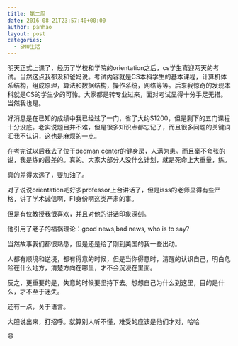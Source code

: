 ```yaml
---
title: 第二周
date: 2016-08-21T23:57:40+00:00
author: panhao
layout: post
categories:
  - SMU生活
---
```

明天正式上课了，经历了学校和学院的orientation之后，cs学生喜迎两天的考试。当然这点我都没和爸妈说。考试内容就是CS本科学生的基本课程，计算机体系结构，组成原理，算法和数据结构，操作系统，网络等等。后来我惊奇的发现本科就是CS的学生少的可怜。大家都是转专业过来，面对考试显得十分手足无措。当然我也是。

好消息是在已知的成绩中我已经过了一门，省了大约$1200，但是剩下的五门课程十分没底。老实说题目并不难，但是很多知识点都忘记了，而且很多问题的关键词汇我不认识，这也是麻烦的一点。

在考完试以后我去了位于dedman center的健身房，人满为患。而且毫不夸张的说，我是练的最差的。真的。大家大部分人没什么计划，就是死命上大重量，练。

真的差得太远了，要加油了。

对了说说orientation吧好多professor上台讲话了，但是isss的老师显得有些严格，讲了学术诚信啊，F1身份啊这类严肃的事。

但是有位教授我很喜欢，并且对他的讲话印象深刻。

他引用了老子的福祸理论：good news,bad news, who is to say?

当然故事我们都很熟悉，但是还是给了刚到美国的我一些出动。

人都有顺境和逆境，都有得意的时候，但是当你得意时，清醒的认识自己，明白危险在什么地方，清楚方向在哪里，才不会沉浸在里面。

反之，更重要的是，失意的时候要坚持下去。想想自己为什么到这里，目的是什么，才不至于迷失。

还有一点，关于语言。

大胆说出来，打招呼。就算别人听不懂，难受的应该是他们才对，哈哈

😄

&nbsp;
